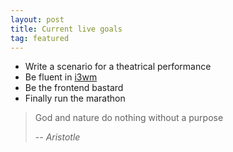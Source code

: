```yaml
---
layout: post
title: Current live goals 
tag: featured
---
```


* Write a scenario for a theatrical performance 
* Be fluent in <a href="https://i3wm.org" target="_blank">i3wm</a>
* Be the frontend bastard
* Finally run the marathon

>God and nature do nothing without a purpose
>
> -- <cite>Aristotle</cite>

